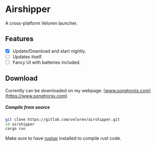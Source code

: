 # Airshipper
A cross-platform Veloren launcher.

## Features

- [X] Update/Download and start nightly.
- [ ] Updates itself.
- [ ] Fancy UI with batteries included.

## Download
Currently can be downloaded on my webpage: [www.songtronix.com](https://www.songtronix.com)


##### Compile from source
```bash
git clone https://gitlab.com/veloren/airshipper.git
cd airshipper
cargo run
```

Make sure to have [rustup](https://rustup.rs/) installed to compile rust code.